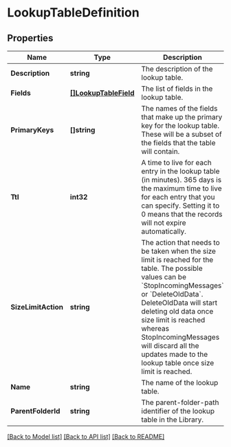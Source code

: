 # LookupTableDefinition

## Properties
Name | Type | Description | Notes
------------ | ------------- | ------------- | -------------
**Description** | **string** | The description of the lookup table. | [default to null]
**Fields** | [**[]LookupTableField**](LookupTableField.md) | The list of fields in the lookup table. | [default to null]
**PrimaryKeys** | **[]string** | The names of the fields that make up the primary key for the lookup table. These will be a subset of the fields that the table will contain. | [default to null]
**Ttl** | **int32** | A time to live for each entry in the lookup table (in minutes). 365 days is the maximum time to live for each entry that you can specify. Setting it to 0 means that the records will not expire automatically. | [optional] [default to 0]
**SizeLimitAction** | **string** | The action that needs to be taken when the size limit is reached for the table. The possible values can be &#x60;StopIncomingMessages&#x60; or &#x60;DeleteOldData&#x60;. DeleteOldData will start deleting old data once size limit is reached whereas StopIncomingMessages will discard all the updates made to the lookup table once size limit is reached. | [optional] [default to StopIncomingMessages]
**Name** | **string** | The name of the lookup table. | [default to null]
**ParentFolderId** | **string** | The parent-folder-path identifier of the lookup table in the Library. | [default to null]

[[Back to Model list]](../README.md#documentation-for-models) [[Back to API list]](../README.md#documentation-for-api-endpoints) [[Back to README]](../README.md)

